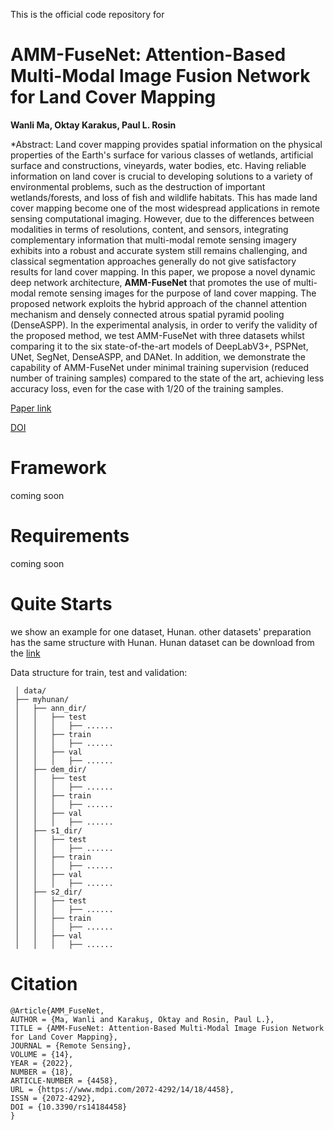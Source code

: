 This is the official code repository for 

# AMM-FuseNet: Attention-Based Multi-Modal Image Fusion Network for Land Cover Mapping

**Wanli Ma, Oktay Karakus, Paul L. Rosin**

*Abstract: Land cover mapping provides spatial information on the physical properties of the Earth's surface for various classes of wetlands, artificial surface and constructions, vineyards, water bodies, etc. Having reliable information on land cover is crucial to developing solutions to a variety of environmental problems, such as the destruction of important wetlands/forests, and loss of fish and wildlife habitats. This has made land cover mapping become one of the most widespread applications in remote sensing computational imaging. However, due to the differences between modalities in terms of resolutions, content, and sensors, integrating complementary information that multi-modal remote sensing imagery exhibits into a robust and accurate system still remains challenging, and classical segmentation approaches generally do not give satisfactory results for land cover mapping. In this paper, we propose a novel dynamic deep network architecture, **AMM-FuseNet** that promotes the use of multi-modal remote sensing images for the purpose of land cover mapping. The proposed network exploits the hybrid approach of the channel attention mechanism and densely connected atrous spatial pyramid pooling (DenseASPP). In the experimental analysis, in order  to verify the validity of the proposed method, we test AMM-FuseNet with three datasets whilst comparing it to the six state-of-the-art models of DeepLabV3+, PSPNet, UNet, SegNet, DenseASPP, and DANet. In addition, we  demonstrate the capability of AMM-FuseNet under minimal training supervision (reduced number of training samples) compared to the state of the art, achieving less accuracy loss, even for the case with 1/20 of the training samples.  


[Paper link](https://www.mdpi.com/2072-4292/14/18/4458)

[DOI](https://doi.org/10.3390/rs14184458)

# Framework
coming soon
# Requirements
coming soon
# Quite Starts
 we show an example for one dataset, Hunan. other datasets' preparation has the same structure with Hunan. Hunan dataset can be download from the [link](https://github.com/LauraChow/HunanMultimodalDataset)
 
 Data structure for train, test and validation:
 ```
  │ data/
  ├── myhunan/
  │   ├── ann_dir/
  │   │   ├── test
  │   │   │   ├── ......
  │   │   ├── train
  │   │   │   ├── ......
  │   │   ├── val
  │   │   │   ├── ......
  │   ├── dem_dir/
  │   │   ├── test
  │   │   │   ├── ......
  │   │   ├── train
  │   │   │   ├── ......
  │   │   ├── val
  │   │   │   ├── ......
  │   ├── s1_dir/
  │   │   ├── test
  │   │   │   ├── ......
  │   │   ├── train
  │   │   │   ├── ......
  │   │   ├── val
  │   │   │   ├── ......
  │   ├── s2_dir/
  │   │   ├── test
  │   │   │   ├── ......
  │   │   ├── train
  │   │   │   ├── ......
  │   │   ├── val
  │   │   │   ├── ......

  ```
# Citation

```
@Article{AMM_FuseNet,
AUTHOR = {Ma, Wanli and Karakuş, Oktay and Rosin, Paul L.},
TITLE = {AMM-FuseNet: Attention-Based Multi-Modal Image Fusion Network for Land Cover Mapping},
JOURNAL = {Remote Sensing},
VOLUME = {14},
YEAR = {2022},
NUMBER = {18},
ARTICLE-NUMBER = {4458},
URL = {https://www.mdpi.com/2072-4292/14/18/4458},
ISSN = {2072-4292},
DOI = {10.3390/rs14184458}
}

```
